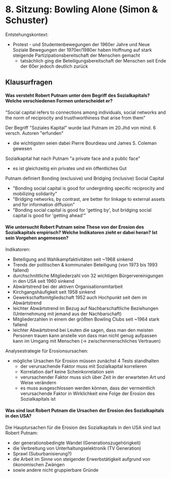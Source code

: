 # 8. Sitzung: Bowling Alone (Simon & Schuster)
Entstehungskontext:
- Protest - und Studentenbewegungen der 1960er Jahre und Neue Soziale Bewegungen der 1970er/1980er haben Hoffnung auf stark steigende Partizipationsbereitschaft der Menschen gemacht
  - tatsächlich ging die Beteiligungsbereitschaft der Menschen seit Ende der 60er jedoch deutlich zurück

## Klausurfragen 
#### Was versteht Robert Putnam unter dem Begriff des Sozialkapitals? Welche verschiedenen Formen unterscheidet er?  
 "Social capital refers to connections among individuals, social networks and the norm of reciprocity and trusthworthiness that arise from them"

Der Begriff "Soziales Kapital" wurde laut Putnam im 20.Jhd von mind. 6 versch. Autoren "erfunden"
- die wichtigsten seien dabei Pierre Bourdieau und James S. Coleman gewesen

Sozialkapital hat nach Putnam "a private face and a public face"
- es ist gleichzeitig ein privates und ein öffentliches Gut

Putnam definiert Bonding (exclusive) und Bridging (inclusive) Social Capital
- "Bonding social capital is good for undergirding specific reciprocity and mobilizing solidarity"
- "Bridging networks, by contrast, are better for linkage to external assets and for information diffusion"
- "Bonding social capital is good for 'getting by', but bridging social capital is good for 'getting ahead'"

#### Wie untersucht Robert Putnam seine These von der Erosion des Sozialkapitals empirisch? Welche Indikatoren zieht er dabei heran? Ist sein Vorgehen angemessen?
Indikatoren:
- Beteiligung and Wahlkampfaktivitäten seit ~1968 sinkend
- Trends der politischen & kommunalen Beteiligung (von 1973 bis 1993 fallend)
- durchschnittliche Mitgliederzahl von 32 wichtigen Bürgervereinigungen in den USA seit 1960 sinkend
- Abwärtstrend bei der aktiven Organisationsmitarbeit
- Kirchgangshäufigkeit seit 1958 sinkend
- Gewerkschaftsmitgliedschaft 1952 auch Hochpunkt seit dem im Abwärtstrend
- leichter Abwärtstrend im Bezug auf Nachbarschaftliche Beziehungen (Unternehmung mit jemand aus der Nachbarschaft)
- Mitgliederzahlen in einem der größten Bowling Clubs seit ~1964 stark fallend
- leichter Abwärtstrend bei Leuten die sagen, dass man den meisten Personen trauen kann anstelle von dass man nicht genug aufpassen kann im Umgang mit Menschen (-> zwischenmenschliches Vertrauen)

Analysestrategie für Erosionsursachen:
- mögliche Ursachen für Erosion müssen zunächst 4 Tests standhalten
  - der verursachende Faktor muss mit Sozialkapital korrelieren
  - Korrelation darf keine Scheinkorrelation sein
  - verursachender Faktor muss sich über Zeit in der erwarteten Art und Weise verändern
  - es muss ausgeschlossen werden können, dass der vermeintlich verursachende Faktor in Wirklichkeit eine Folge der Erosion des Sozialkapitals ist

#### Was sind laut Robert Putnam die Ursachen der Erosion des Sozialkapitals in den USA?
Die Hauptursachen für die Erosion des Sozialkapitals in den USA sind laut Robert Putnam:
- der generationsbedingte Wandel (Generationszugehörigkeit)
- die Verbreitung von Unterhaltungselektronik (TV Generation)
- Sprawl (Suburbanisierung?)
- die Arbeit im Sinne von steigender Erwerbstätigkeit aufgrund von ökonomischen Zwängen
- sowie andere nicht gruppierbare Gründe 
